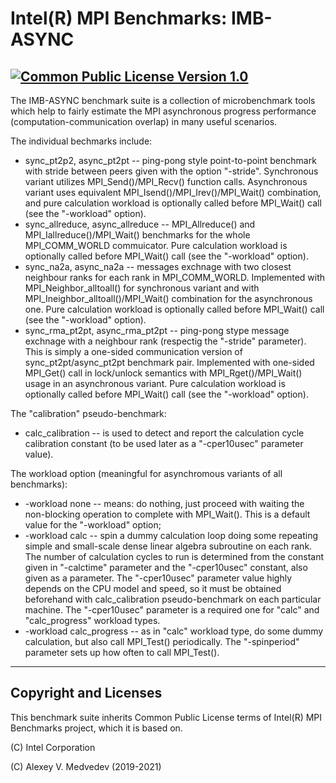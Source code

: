 # Intel(R) MPI Benchmarks: IMB-ASYNC
[![Common Public License Version 1.0](https://img.shields.io/badge/license-Common%20Public%20License%20Version%201.0-green.svg)](license/license.txt)
--------------------------------------------------

The IMB-ASYNC benchmark suite is a collection of microbenchmark tools which
help to fairly estimate the MPI asynchronous progress performance (computation-communication overlap) 
in many useful scenarios.

The individual bechmarks include:
- sync_pt2p2, async_pt2pt -- ping-pong style point-to-point benchmark with stride between peers 
given with the  option "-stride". Synchronous variant utilizes MPI_Send()/MPI_Recv() function calls.
Asynchronous variant uses equivalent MPI_Isend()/MPI_Irev()/MPI_Wait() combination, and pure
calculation workload is optionally called before MPI_Wait() call (see the "-workload" option).
- sync_allreduce, async_allreduce -- MPI_Allreduce() and MPI_Iallreduce()/MPI_Wait() benchmarks for the
whole MPI_COMM_WORLD commuicator. Pure calculation workload is optionally called before MPI_Wait() call
(see the "-workload" option).
- sync_na2a, async_na2a -- messages exchnage with two closest neighbour ranks for each rank in 
MPI_COMM_WORLD. Implemented with MPI_Neighbor_alltoall() for synchronous variant and with 
MPI_Ineighbor_alltoall()/MPI_Wait() combination for the asynchronous one. Pure calculation workload 
is optionally called before MPI_Wait() call (see the "-workload" option).
- sync_rma_pt2pt, async_rma_pt2pt -- ping-pong stype message exchnage with a neighbour rank 
(respectig the "-stride" parameter). This is simply a one-sided communication version of
sync_pt2pt/async_pt2pt benchmark pair. Implemented with one-sided MPI_Get() call in 
lock/unlock semantics with MPI_Rget()/MPI_Wait() usage in an asynchronous variant. 
Pure calculation workload is optionally called before MPI_Wait() call (see the
"-workload" option).

The "calibration" pseudo-benchmark:
- calc_calibration -- is used to detect and report the calculation cycle calibration constant 
(to be used later as a "-cper10usec" parameter value).

The workload option (meaningful for asynchromous variants of all benchmarks):
- -workload none -- means: do nothing, just proceed with waiting the non-blocking operation 
to complete with MPI_Wait(). This is a default value for the "-workload" option;
- -workload calc -- spin a dummy calculation loop doing some repeating simple and small-scale dense 
linear algebra subroutine on each rank. The number of calculation cycles to run is determined from 
the constant given in "-calctime" parameter and the "-cper10usec" constant, also given as a parameter. 
The "-cper10usec" parameter value highly depends on the CPU model and speed, 
so it must be obtained beforehand with calc_calibration pseudo-benchmark on each particular machine.
The "-cper10usec" parameter is a required one for "calc" and "calc_progress" workload types.
- -workload calc_progress -- as in "calc" workload type, do some dummy calculation, but also
call MPI_Test() periodically. The "-spinperiod" parameter sets up how often to call MPI_Test().



----------------------
Copyright and Licenses
----------------------

This benchmark suite inherits Common Public License terms of Intel(R) MPI Benchmarks project, 
which it is based on.


(C) Intel Corporation

(C) Alexey V. Medvedev (2019-2021)
